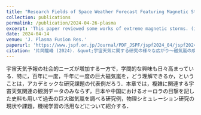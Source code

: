 ```yaml
---
title: "Research Fields of Space Weather Forecast Featuring Magnetic Storm"
collection: publications
permalink: /publication/2024-04-26-plasma
excerpt: 'This paper reviewed some works of extreme magnetic storms. (in Japanese)'
date: 2024-04-14
venue: 'J. Plasma Fusion Res.'
paperurl: 'https://www.jspf.or.jp/Journal/PDF_JSPF/jspf2024_04/jspf2024_04-187.pdf'
citation: '片岡龍峰 (2024). &quot;宇宙天気に関する研究の様々な広がり～磁気嵐の成因に関する研究紹介～&quot; <i>プラズマ・核融合学会誌</i>. 100(4), 187-192'
---
```


宇宙天気予報の社会的ニーズが増加する一方で，学問的な興味も日々高まっている．特に，百年に一度，千年に一度の巨大磁気嵐を，どう理解できるか，ということは，アカデミックな研究課題の代表例だろう．本章では，複雑に関連する宇宙天気関連の観測データのみならず，日本や中国におけるオーロラの目撃を記した史料も用いて過去の巨大磁気嵐を調べる研究例，物理シミュレーション研究の現状や課題，機械学習の活用などについて紹介する．
